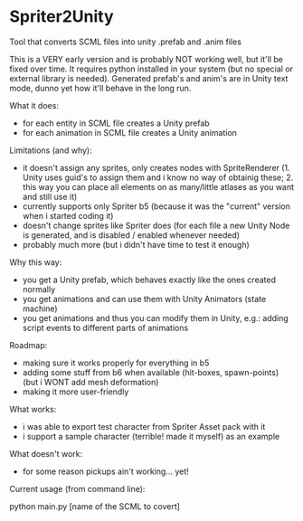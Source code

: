 Spriter2Unity
=============

Tool that converts SCML files into unity .prefab and .anim files

This is a VERY early version and is probably NOT working well, but it'll be fixed over time. It requires python installed in your system (but no special or external library is needed). Generated prefab's and anim's are in Unity text mode, dunno yet how it'll behave in the long run.

What it does:
- for each entity in SCML file creates a Unity prefab
- for each animation in SCML file creates a Unity animation

Limitations (and why):
- it doesn't assign any sprites, only creates nodes with SpriteRenderer (1. Unity uses guid's to assign them and i know no way of obtainig these; 2. this way you can place all elements on as many/little atlases as you want and still use it)
- currently supports only Spriter b5 (because it was the "current" version when i started coding it)
- doesn't change sprites like Spriter does (for each file a new Unity Node is generated, and is disabled / enabled whenever needed)
- probably much more (but i didn't have time to test it enough)

Why this way:
- you get a Unity prefab, which behaves exactly like the ones created normally
- you get animations and can use them with Unity Animators (state machine)
- you get animations and thus you can modify them in Unity, e.g.: adding script events to different parts of animations

Roadmap:
- making sure it works properly for everything in b5
- adding some stuff from b6 when available (hit-boxes, spawn-points) (but i WONT add mesh deformation)
- making it more user-friendly

What works:
- i was able to export test character from Spriter Asset pack with it
- i support a sample character (terrible! made it myself) as an example

What doesn't work:
- for some reason pickups ain't working... yet!

Current usage (from command line):

python main.py [name of the SCML to covert]
